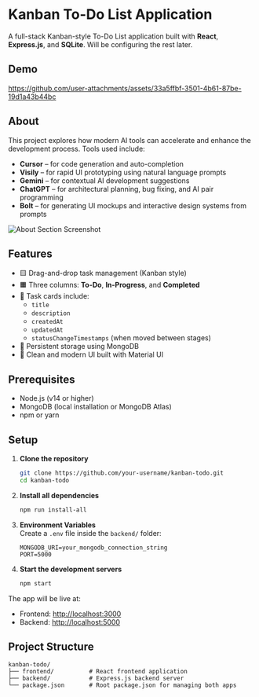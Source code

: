 # Kanban To-Do List Application
A full-stack Kanban-style To-Do List application built with **React**, **Express.js**, and **SQLite**. Will be configuring the rest later. 

## Demo
https://github.com/user-attachments/assets/33a5ffbf-3501-4b61-87be-19d1a43b44bc

## About

This project explores how modern AI tools can accelerate and enhance the development process. Tools used include:

- **Cursor** – for code generation and auto-completion
- **Visily** – for rapid UI prototyping using natural language prompts
- **Gemini** – for contextual AI development suggestions
- **ChatGPT** – for architectural planning, bug fixing, and AI pair programming
- **Bolt** – for generating UI mockups and interactive design systems from prompts

![About Section Screenshot](./screenshots/about-section.png)

## Features

- 🟨 Drag-and-drop task management (Kanban style)
- 🟧 Three columns: **To-Do**, **In-Progress**, and **Completed**
- 📄 Task cards include:
  - `title`
  - `description`
  - `createdAt`
  - `updatedAt`
  - `statusChangeTimestamps` (when moved between stages)
- 💾 Persistent storage using MongoDB
- 🎨 Clean and modern UI built with Material UI

## Prerequisites

- Node.js (v14 or higher)
- MongoDB (local installation or MongoDB Atlas)
- npm or yarn

## Setup

1. **Clone the repository**  
   ```bash
   git clone https://github.com/your-username/kanban-todo.git
   cd kanban-todo
   ```

2. **Install all dependencies**  
   ```bash
   npm run install-all
   ```

3. **Environment Variables**  
   Create a `.env` file inside the `backend/` folder:
   ```
   MONGODB_URI=your_mongodb_connection_string
   PORT=5000
   ```

4. **Start the development servers**  
   ```bash
   npm start
   ```

The app will be live at:
- Frontend: [http://localhost:3000](http://localhost:3000)
- Backend: [http://localhost:5000](http://localhost:5000)

## Project Structure

```
kanban-todo/
├── frontend/          # React frontend application
├── backend/           # Express.js backend server
└── package.json       # Root package.json for managing both apps
```

